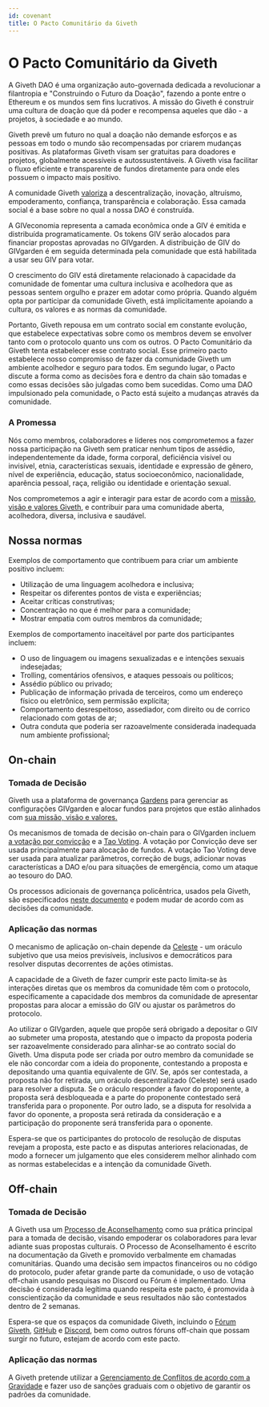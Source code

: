 ```yaml
---
id: covenant
title: O Pacto Comunitário da Giveth
---
```


# O Pacto Comunitário da Giveth

A Giveth DAO é uma organização auto-governada dedicada a revolucionar a filantropia e "Construindo o Futuro da Doação", fazendo a ponte entre o Ethereum e os mundos sem fins lucrativos. A missão do Giveth é construir uma cultura de doação que dá poder e recompensa aqueles que dão - a projetos, à sociedade e ao mundo.

Giveth prevê um futuro no qual a doação não demande esforços e as pessoas em todo o mundo são recompensadas por criarem mudanças positivas. As plataformas Giveth visam ser gratuitas para doadores e projetos, globalmente acessíveis e autossustentáveis. A Giveth visa facilitar o fluxo eficiente e transparente de fundos diretamente para onde eles possuem o impacto mais positivo.

A comunidade Giveth [valoriza](https://docs.giveth.io/whatisgiveth/) a descentralização, inovação, altruísmo, empoderamento, confiança, transparência e colaboração. Essa camada social é a base sobre no qual a nossa DAO é construída.

A GIVeconomia representa a camada econômica onde a GIV é emitida e distribuída programaticamente. Os tokens GIV serão alocados para financiar propostas aprovadas no GIVgarden. A distribuição de GIV do GIVgarden é em seguida determinada pela comunidade que está habilitada a usar seu GIV para votar.

O crescimento do GIV está diretamente relacionado à capacidade da comunidade de fomentar uma cultura inclusiva e acolhedora que as pessoas sentem orgulho e prazer em adotar como própria. Quando alguém opta por participar da comunidade Giveth, está implicitamente apoiando a cultura, os valores e as normas da comunidade.

Portanto, Giveth repousa em um contrato social em constante evolução, que estabelece expectativas sobre como os membros devem se envolver tanto com o protocolo quanto uns com os outros. O Pacto Comunitário da Giveth tenta estabelecer esse contrato social. Esse primeiro pacto estabelece nosso compromisso de fazer da comunidade Giveth um ambiente acolhedor e seguro para todos. Em segundo lugar, o Pacto discute a forma como as decisões fora e dentro da chain são tomadas e como essas decisões são julgadas como bem sucedidas. Como uma DAO impulsionado pela comunidade, o Pacto está sujeito a mudanças através da comunidade.

### A Promessa

Nós como membros, colaboradores e líderes nos comprometemos a fazer nossa participação na Giveth sem praticar nenhum tipos de assédio, independentemente da idade, forma corporal, deficiência visível ou invisível, etnia, características sexuais, identidade e expressão de gênero, nível de experiência, educação, status socioeconômico, nacionalidade, aparência pessoal, raça, religião ou identidade e orientação sexual.

Nos comprometemos a agir e interagir para estar de acordo com a [missão, visão e valores Giveth](https://docs.giveth.io/whatisgiveth/), e contribuir para uma comunidade aberta, acolhedora, diversa, inclusiva e saudável.

## Nossa normas

Exemplos de comportamento que contribuem para criar um ambiente positivo incluem:

- Utilização de uma linguagem acolhedora e inclusiva;
- Respeitar os diferentes pontos de vista e experiências;
- Aceitar críticas construtivas;
- Concentração no que é melhor para a comunidade;
- Mostrar empatia com outros membros da comunidade;

Exemplos de comportamento inaceitável por parte dos participantes incluem:

- O uso de linguagem ou imagens sexualizadas e e intenções sexuais indesejadas;
- Trolling, comentários ofensivos, e ataques pessoais ou políticos;
- Assédio público ou privado;
- Publicação de informação privada de terceiros, como um endereço físico ou eletrônico, sem permissão explícita;
- Comportamento desrespeitoso, assediador, com direito ou de corrico relacionado com gotas de ar;
- Outra conduta que poderia ser razoavelmente considerada inadequada num ambiente profissional;

## On-chain

### Tomada de Decisão

Giveth usa a plataforma de governança [Gardens](https://gardens.1hive.org/#/home/) para gerenciar as configurações GIVgarden e alocar fundos para projetos que estão alinhados com [sua missão, visão e valores.](https://docs.giveth.io/whatisgiveth/)

Os mecanismos de tomada de decisão on-chain para o GIVgarden incluem [a votação por convicção](https://forum.tecommons.org/t/conviction-voting-tl-dr/308?u=liviade) e a [Tao Voting](https://forum.tecommons.org/t/tao-voting-formerly-disputable-voting-parameters-general-discussion/267). A votação por Convicção deve ser usada principalmente para alocação de fundos. A votação Tao Voting deve ser usada para atualizar parâmetros, correção de bugs, adicionar novas características a DAO e/ou para situações de emergência, como um ataque ao tesouro do DAO.

Os processos adicionais de governança policêntrica, usados pela Giveth, são especificados [neste documento](https://docs.giveth.io/whatisgiveth/governanceProcess) e podem mudar de acordo com as decisões da comunidade.

### Aplicação das normas

O mecanismo de aplicação on-chain depende da [Celeste](https://1hive.gitbook.io/celeste/) - um oráculo subjetivo que usa meios previsíveis, inclusivos e democráticos para resolver disputas decorrentes de ações otimistas.

A capacidade de a Giveth de fazer cumprir este pacto limita-se às interações diretas que os membros da comunidade têm com o protocolo, especificamente a capacidade dos membros da comunidade de apresentar propostas para alocar a emissão do GIV ou ajustar os parâmetros do protocolo.

Ao utilizar o GIVgarden, aquele que propõe será obrigado a depositar o GIV ao submeter uma proposta, atestando que o impacto da proposta poderia ser razoavelmente considerado para alinhar-se ao contrato social do Giveth. Uma disputa pode ser criada por outro membro da comunidade se ele não concordar com a ideia do proponente, contestando a proposta e depositando uma quantia equivalente de GIV. Se, após ser contestada, a proposta não for retirada, um oráculo descentralizado (Celeste) será usado para resolver a disputa. Se o oráculo responder a favor do proponente, a proposta será desbloqueada e a parte do proponente contestado será transferida para o proponente. Por outro lado, se a disputa for resolvida a favor do oponente, a proposta será retirada da consideração e a participação do proponente será transferida para o oponente.

Espera-se que os participantes do protocolo de resolução de disputas revejam a proposta, este pacto e as disputas anteriores relacionadas, de modo a fornecer um julgamento que eles considerem melhor alinhado com as normas estabelecidas e a intenção da comunidade Giveth.

## Off-chain

### Tomada de Decisão

A Giveth usa um [Processo de Aconselhamento](https://docs.giveth.io/whatisgiveth/adviceProcess) como sua prática principal para a tomada de decisão, visando empoderar os colaboradores para levar adiante suas propostas culturais. O Processo de Aconselhamento é escrito na documentação da Giveth e promovido verbalmente em chamadas comunitárias. Quando uma decisão sem impactos financeiros ou no código do protocolo, puder afetar grande parte da comunidade, o uso de votação off-chain usando pesquisas no Discord ou Fórum é implementado. Uma decisão é considerada legítima quando respeita este pacto, é promovida à conscientização da comunidade e seus resultados não são contestados dentro de 2 semanas.

Espera-se que os espaços da comunidade Giveth, incluindo o [Fórum Giveth](https://forum.giveth.io/), [GitHub](https://github.com/Giveth) e [Discord](https://discord.gg/JxF38Tj364), bem como outros fóruns off-chain que possam surgir no futuro, estejam de acordo com este pacto.

### Aplicação das normas

A Giveth pretende utilizar a [Gerenciamento de Conflitos de acordo com a Gravidade](https://forum.tecommons.org/t/gravity-general-process/173) e fazer uso de sanções graduais com o objetivo de garantir os padrões da comunidade.